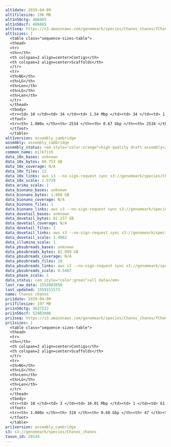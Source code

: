 ```yaml
---
alt1date: 2019-04-09
alt1filesize: 196 MB
alt1n50ctg: 486065
alt1n50scf: 486065
alt1seq: https://s3.amazonaws.com/genomeark/species/Chanos_chanos/fChaCha1/assembly_cambridge/fChaCha1.alt.asm.20190409.fasta.gz
alt1sizes: |
  <table class="sequence-sizes-table">
  <thead>
  <tr>
  <th></th>
  <th colspan=2 align=center>Contigs</th>
  <th colspan=2 align=center>Scaffolds</th>
  </tr>
  <tr>
  <th>NG</th>
  <th>LG</th>
  <th>Len</th>
  <th>LG</th>
  <th>Len</th>
  </tr>
  </thead>
  <tbody>
  <tr><td> 10 </td><td> 34 </td><td> 1.54 Mbp </td><td> 34 </td><td> 1.54 Mbp </td></tr>  <tr><td> 20 </td><td> 88 </td><td> 1.01 Mbp </td><td> 88 </td><td> 1.01 Mbp </td></tr>  <tr><td> 30 </td><td> 167 </td><td> 0.77 Mbp </td><td> 167 </td><td> 0.77 Mbp </td></tr>  <tr><td> 40 </td><td> 267 </td><td> 0.61 Mbp </td><td> 267 </td><td> 0.61 Mbp </td></tr>  <tr style="background-color:#cccccc;"><td> 50 </td><td> 392 </td><td> 0.49 Mbp </td><td> 392 </td><td> 0.49 Mbp </td></tr>  <tr><td> 60 </td><td> 548 </td><td> 0.39 Mbp </td><td> 548 </td><td> 0.39 Mbp </td></tr>  <tr><td> 70 </td><td> 744 </td><td> 0.30 Mbp </td><td> 744 </td><td> 0.30 Mbp </td></tr>  <tr><td> 80 </td><td> 1003 </td><td> 0.23 Mbp </td><td> 1003 </td><td> 0.23 Mbp </td></tr>  <tr><td> 90 </td><td> 1368 </td><td> 0.14 Mbp </td><td> 1368 </td><td> 0.14 Mbp </td></tr>  <tr><td> 100 </td><td> 2533 </td><td> 598  bp </td><td> 2533 </td><td> 598  bp </td></tr>  </tbody>
  <tfoot>
  <tr><th> 1.000x </th><th> 2534 </th><th> 0.67 Gbp </th><th> 2534 </th><th> 0.67 Gbp </th></tr>
  </tfoot>
  </table>
alt1version: assembly_cambridge
assembly: assembly_cambridge
assembly_status: <em style="color:orange">high-quality draft assembly</em>
common_name: milkfish
data_10x_bases: unknown
data_10x_bytes: 80.753 GB
data_10x_coverage: N/A
data_10x_files: 12
data_10x_links: aws s3 --no-sign-request sync s3://genomeark/species/Chanos_chanos/fChaCha1/genomic_data/10x/ .<br>
data_10x_scale: 1.5739
data_arima_scale: 1
data_bionano_bases: unknown
data_bionano_bytes: 1.060 GB
data_bionano_coverage: N/A
data_bionano_files: 1
data_bionano_links: aws s3 --no-sign-request sync s3://genomeark/species/Chanos_chanos/fChaCha1/genomic_data/bionano/ .<br>
data_dovetail_bases: unknown
data_dovetail_bytes: 81.257 GB
data_dovetail_coverage: N/A
data_dovetail_files: 1
data_dovetail_links: aws s3 --no-sign-request sync s3://genomeark/species/Chanos_chanos/fChaCha1/genomic_data/dovetail/ .<br>
data_dovetail_scale: 1.4962
data_illumina_scale: 1
data_pbsubreads_bases: unknown
data_pbsubreads_bytes: 82.899 GB
data_pbsubreads_coverage: N/A
data_pbsubreads_files: 10
data_pbsubreads_links: aws s3 --no-sign-request sync s3://genomeark/species/Chanos_chanos/fChaCha1/genomic_data/pacbio/ . --exclude "*scraps.bam*"<br>
data_pbsubreads_scale: 0.5467
data_phase_scale: 1
data_status: <em style="color:green">all data</em>
last_raw_data: 1554983650
last_updated: 1559151573
name: Chanos chanos
pri1date: 2019-04-09
pri1filesize: 197 MB
pri1n50ctg: 3637522
pri1n50scf: 52483008
pri1seq: https://s3.amazonaws.com/genomeark/species/Chanos_chanos/fChaCha1/assembly_cambridge/fChaCha1.pri.asm.20190409.fasta.gz
pri1sizes: |
  <table class="sequence-sizes-table">
  <thead>
  <tr>
  <th></th>
  <th colspan=2 align=center>Contigs</th>
  <th colspan=2 align=center>Scaffolds</th>
  </tr>
  <tr>
  <th>NG</th>
  <th>LG</th>
  <th>Len</th>
  <th>LG</th>
  <th>Len</th>
  </tr>
  </thead>
  <tbody>
  <tr><td> 10 </td><td> 3 </td><td> 16.01 Mbp </td><td> 1 </td><td> 61.41 Mbp </td></tr>  <tr><td> 20 </td><td> 8 </td><td> 11.08 Mbp </td><td> 2 </td><td> 60.95 Mbp </td></tr>  <tr><td> 30 </td><td> 15 </td><td> 7.93 Mbp </td><td> 3 </td><td> 60.45 Mbp </td></tr>  <tr><td> 40 </td><td> 25 </td><td> 6.28 Mbp </td><td> 4 </td><td> 56.02 Mbp </td></tr>  <tr style="background-color:#cccccc;"><td> 50 </td><td> 40 </td><td style="background-color:#88ff88;"> 3.64 Mbp </td><td> 5 </td><td style="background-color:#88ff88;"> 52.48 Mbp </td></tr>  <tr><td> 60 </td><td> 61 </td><td> 2.75 Mbp </td><td> 7 </td><td> 44.87 Mbp </td></tr>  <tr><td> 70 </td><td> 90 </td><td> 2.09 Mbp </td><td> 8 </td><td> 44.49 Mbp </td></tr>  <tr><td> 80 </td><td> 128 </td><td> 1.58 Mbp </td><td> 10 </td><td> 29.68 Mbp </td></tr>  <tr><td> 90 </td><td> 181 </td><td> 1.04 Mbp </td><td> 13 </td><td> 21.07 Mbp </td></tr>  <tr><td> 100 </td><td> 317 </td><td> 494  bp </td><td> 46 </td><td> 24.92 Kbp </td></tr>  </tbody>
  <tfoot>
  <tr><th> 1.000x </th><th> 318 </th><th> 0.68 Gbp </th><th> 47 </th><th> 0.70 Gbp </th></tr>
  </tfoot>
  </table>
pri1version: assembly_cambridge
s3: s3://genomeark/species/Chanos_chanos
taxon_id: 29144
---
```

